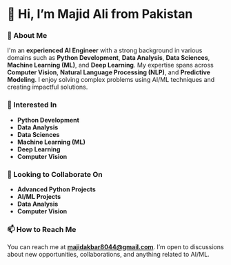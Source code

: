 # 👋 Hi, I’m Majid Ali from Pakistan

### 🌱 About Me
I'm an **experienced AI Engineer** with a strong background in various domains such as **Python Development**, **Data Analysis**, **Data Sciences**, **Machine Learning (ML)**, and **Deep Learning**. My expertise spans across **Computer Vision**, **Natural Language Processing (NLP)**, and **Predictive Modeling**. I enjoy solving complex problems using AI/ML techniques and creating impactful solutions.

### 👀 Interested In
- **Python Development**
- **Data Analysis**
- **Data Sciences**
- **Machine Learning (ML)**
- **Deep Learning**
- **Computer Vision**

### 💞️ Looking to Collaborate On
- **Advanced Python Projects**
- **AI/ML Projects**
- **Data Analysis**
- **Computer Vision**

### 📫 How to Reach Me
You can reach me at **[majidakbar8044@gmail.com](mailto:majidakbar8044@gmail.com)**. I’m open to discussions about new opportunities, collaborations, and anything related to AI/ML.

